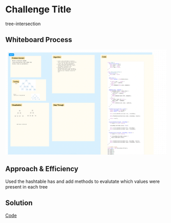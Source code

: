 # Challenge Title
<!-- Description of the challenge -->
tree-intersection

## Whiteboard Process
<!-- Embedded whiteboard image -->

![Tree Intersection](../assets/common.png)
## Approach & Efficiency
<!-- What approach did you take? Why? What is the Big O space/time for this approach? -->
Used the hashtable has and add methods to evalutate which values were present in each tree

## Solution
<!-- Show how to run your code, and examples of it in action -->
[Code](./tree-intersection.js)
